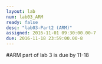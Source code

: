 ```yaml
---
layout: lab
num: lab03_ARM
ready: false
desc: "lab03-Part2 (ARM)"
assigned: 2016-11-01 09:30:00.00-7
due: 2016-11-18 23:59:00.00-8
---
```


#ARM part of lab 3 is due by 11-18